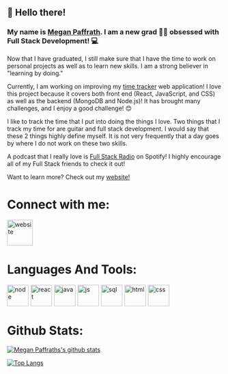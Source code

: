 ## 👋 Hello there!

### My name is [Megan Paffrath](http://meganpaffrath.com). I am a new grad 👩‍💻 obsessed with Full Stack Development! 💻

Now that I have graduated, I still make sure that I have the time to work on personal projects as well as to learn new skills. I am a strong believer in "learning by doing."

Currently, I am working on improving my [time tracker](https://github.com/MeganPaffrath/time-tracker) web application! I love this project because it covers both front end (React, JavaScript, and CSS) as well as the backend (MongoDB and Node.js)! It has brought many challenges, and I enjoy a good challenge! 😊

I like to track the time that I put into doing the things I love. Two things that I track my time for are guitar and full stack development. I would say that these 2 things highly define myself. It is not very frequently that a day goes by where I do not work on these two skills.

A podcast that I really love is [Full Stack Radio](https://open.spotify.com/show/0Ddvex5OtYOvhyyK6ckG3A?si=ObO2qntkSC6JapsPKRdW9Q) on Spotify! I highly encourage all of my Full Stack friends to check it out!

Want to learn more? Check out my [website!](https://meganpaffrath.com)

# Connect with me:

[<img alt="website" width="60px" src="https://www.flaticon.com/svg/static/icons/svg/1409/1409945.svg" />](https://www.linkedin.com/in/meganpaffrath/)

# Languages And Tools:

<img alt="node" align="left" width="50px" style="margin-right: 5px" src="https://www.flaticon.com/svg/static/icons/svg/919/919825.svg" />
<img alt="react" align="left" width="50px" style="margin-right: 5px" src="https://www.flaticon.com/svg/static/icons/svg/919/919851.svg" />
<img alt="java" align="left" width="50px" style="margin-right: 5px" src="https://www.flaticon.com/svg/static/icons/svg/919/919854.svg" />
<img alt="js" align="left" width="50px" style="margin-right: 5px" src="https://www.flaticon.com/svg/static/icons/svg/2721/2721272.svg" />
<img alt="sql" align="left" width="50px" style="margin-right: 5px" src="https://www.flaticon.com/svg/static/icons/svg/2306/2306173.svg" />
<img alt="html" align="left" width="50px" style="margin-right: 5px" src="https://www.flaticon.com/svg/static/icons/svg/3143/3143482.svg" />
<img alt="css" align="left" width="50px" style="margin-right: 5px" src="https://www.flaticon.com/svg/static/icons/svg/2306/2306041.svg" />

</br></br></br>

# Github Stats:

[![Megan Paffraths's github stats](https://github-readme-stats.vercel.app/api?username=meganpaffrath&theme=omni&hide=contribs)](https://github.com/anuraghazra/github-readme-stats)

[![Top Langs](https://github-readme-stats.vercel.app/api/top-langs/?username=meganpaffrath&layout=compact&theme=omni)](https://github.com/anuraghazra/github-readme-stats)
